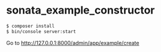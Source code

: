 # sonata_example_constructor

```bash
$ composer install
$ bin/console server:start
```

Go to http://127.0.0.1:8000/admin/app/example/create
